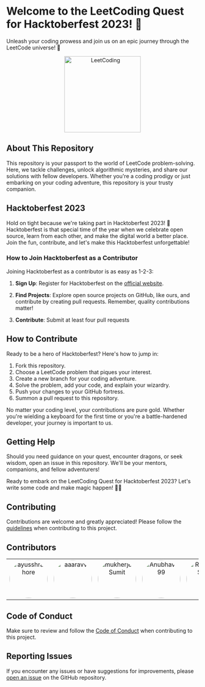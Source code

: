 # Welcome to the LeetCoding Quest for Hacktoberfest 2023! 🚀

Unleash your coding prowess and join us on an epic journey through the LeetCode universe! 🌌

<p align="center">
  <img src="https://hacktoberfest.com/_next/static/media/logo-hacktoberfest--logomark.b91c17d2.svg" alt="LeetCoding" width="200">
  
</p>

## About This Repository

This repository is your passport to the world of LeetCode problem-solving. Here, we tackle challenges, unlock algorithmic mysteries, and share our solutions with fellow developers. Whether you're a coding prodigy or just embarking on your coding adventure, this repository is your trusty companion.

## Hacktoberfest 2023

Hold on tight because we're taking part in Hacktoberfest 2023! 🎉 Hacktoberfest is that special time of the year when we celebrate open source, learn from each other, and make the digital world a better place. Join the fun, contribute, and let's make this Hacktoberfest unforgettable!

### How to Join Hacktoberfest as a Contributor

Joining Hacktoberfest as a contributor is as easy as 1-2-3:

1. **Sign Up**: Register for Hacktoberfest on the [official website](https://hacktoberfest.digitalocean.com/).

2. **Find Projects**: Explore open source projects on GitHub, like ours, and contribute by creating pull requests. Remember, quality contributions matter!

3. **Contribute**: Submit at least four pull requests

## How to Contribute

Ready to be a hero of Hacktoberfest? Here's how to jump in:

1. Fork this repository.
2. Choose a LeetCode problem that piques your interest.
3. Create a new branch for your coding adventure.
4. Solve the problem, add your code, and explain your wizardry.
5. Push your changes to your GitHub fortress.
6. Summon a pull request to this repository.

No matter your coding level, your contributions are pure gold. Whether you're wielding a keyboard for the first time or you're a battle-hardened developer, your journey is important to us.

## Getting Help

Should you need guidance on your quest, encounter dragons, or seek wisdom, open an issue in this repository. We'll be your mentors, companions, and fellow adventurers!

Ready to embark on the LeetCoding Quest for Hacktoberfest 2023? Let's write some code and make magic happen! 🔮✨

## Contributing

Contributions are welcome and greatly appreciated! Please follow the [guidelines](CONTRIBUTING.md) when contributing to this project.

## Contributors

<!-- CONTRIBUTORS_START -->

<table>
  <tr>
    <td align="center">
          <a href="https://github.com/ayusshrathore">
            <div style="position: relative;">
              <img src="https://github.com/ayusshrathore.png" width="100px;" alt="ayusshrathore" style="border-radius: 50%;" title="ayusshrathore" />
              <div style="position: absolute; top: 0; left: 0; right: 0; bottom: 0; display: flex; justify-content: center; align-items: center; background-color: rgba(0, 0, 0, 0.7); color: white; opacity: 0; transition: opacity 0.3s;">
                <sub style="font-weight: bold;">ayusshrathore</sub>
              </div>
            </div>
          </a>
        </td> <td align="center">
          <a href="https://github.com/aaaravv">
            <div style="position: relative;">
              <img src="https://github.com/aaaravv.png" width="100px;" alt="aaaravv" style="border-radius: 50%;" title="aaaravv" />
              <div style="position: absolute; top: 0; left: 0; right: 0; bottom: 0; display: flex; justify-content: center; align-items: center; background-color: rgba(0, 0, 0, 0.7); color: white; opacity: 0; transition: opacity 0.3s;">
                <sub style="font-weight: bold;">aaaravv</sub>
              </div>
            </div>
          </a>
        </td> <td align="center">
          <a href="https://github.com/mukherjeeSumit">
            <div style="position: relative;">
              <img src="https://github.com/mukherjeeSumit.png" width="100px;" alt="mukherjeeSumit" style="border-radius: 50%;" title="mukherjeeSumit" />
              <div style="position: absolute; top: 0; left: 0; right: 0; bottom: 0; display: flex; justify-content: center; align-items: center; background-color: rgba(0, 0, 0, 0.7); color: white; opacity: 0; transition: opacity 0.3s;">
                <sub style="font-weight: bold;">mukherjeeSumit</sub>
              </div>
            </div>
          </a>
        </td> <td align="center">
          <a href="https://github.com/Anubhav099">
            <div style="position: relative;">
              <img src="https://github.com/Anubhav099.png" width="100px;" alt="Anubhav099" style="border-radius: 50%;" title="Anubhav099" />
              <div style="position: absolute; top: 0; left: 0; right: 0; bottom: 0; display: flex; justify-content: center; align-items: center; background-color: rgba(0, 0, 0, 0.7); color: white; opacity: 0; transition: opacity 0.3s;">
                <sub style="font-weight: bold;">Anubhav099</sub>
              </div>
            </div>
          </a>
        </td> <td align="center">
          <a href="https://github.com/Rishabh-Saket">
            <div style="position: relative;">
              <img src="https://github.com/Rishabh-Saket.png" width="100px;" alt="Rishabh-Saket" style="border-radius: 50%;" title="Rishabh-Saket" />
              <div style="position: absolute; top: 0; left: 0; right: 0; bottom: 0; display: flex; justify-content: center; align-items: center; background-color: rgba(0, 0, 0, 0.7); color: white; opacity: 0; transition: opacity 0.3s;">
                <sub style="font-weight: bold;">Rishabh-Saket</sub>
              </div>
            </div>
          </a>
        </td>
  </tr>
</table>
<!-- CONTRIBUTORS_END -->

## Code of Conduct

Make sure to review and follow the [Code of Conduct](CODE_OF_CONDUCT.md) when contributing to this project.

## Reporting Issues

If you encounter any issues or have suggestions for improvements, please [open an issue](https://github.com/ayusshrathore/leetcode/issues) on the GitHub repository.

